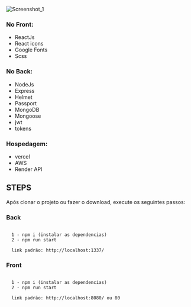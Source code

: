 ![Screenshot_1](https://github.com/eu-waliston/Magic-Library/assets/82295321/2363c78d-aa91-4ae6-b725-70b093836a96)

### No Front:
  - ReactJs
  - React icons
  - Google Fonts
  - Scss

### No Back:
  - NodeJs
  - Express
  - Helmet
  - Passport
  - MongoDB
  - Mongoose
  - jwt
  - tokens

### Hospedagem:
  - vercel
  - AWS
  - Render API

## STEPS

Após clonar o projeto ou fazer o download, execute os seguintes passos: 

### Back

```

  1 - npm i (instalar as dependencias)
  2 - npm run start

  link padrão: http://localhost:1337/

```

### Front

```

  1 - npm i (instalar as dependencias)
  2 - npm run start

  link padrão: http://localhost:8080/ ou 80

```